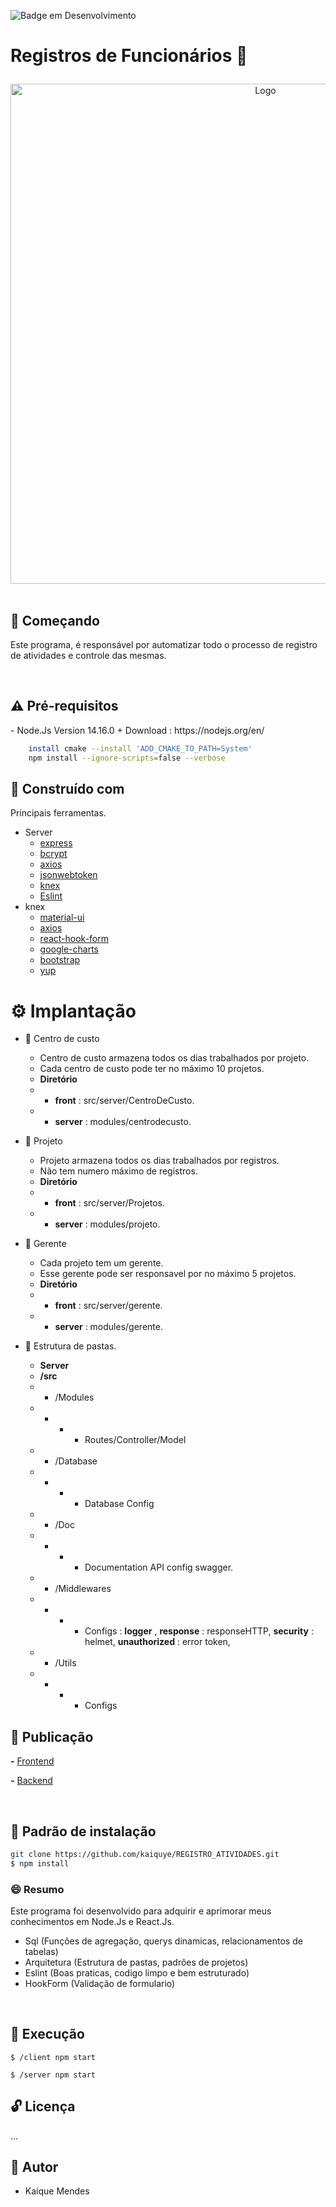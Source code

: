 <!-- PROJECT SHIELDS -->

<!-- PROJECT -->
![Badge em Desenvolvimento](http://img.shields.io/static/v1?label=STATUS&message=EM%20DESENVOLVIMENTO&color=GREEN&style=for-the-badge)
<br />
<p align="center">
  <h1>
  
 Registros de Funcionários 🔰
    
  </h1> 
  <p align="center">
    <img src="https://user-images.githubusercontent.com/69175890/163806329-0d26a3a9-3c93-46aa-a7d4-c0801d676f08.png" width="800" alt="Logo" >
    <br />
    <br />
  </p>
</p>



<!-- ABOUT THE PROJECJ -->

## 🤔 Começando

Este programa, é responsável por automatizar todo o processo de registro de atividades e controle das mesmas.

<br />

<h2>⚠️ Pré-requisitos</h2>
- Node.Js Version 14.16.0 
+ Download : https://nodejs.org/en/

  ```bash
      install cmake --install 'ADD_CMAKE_TO_PATH=System'
      npm install --ignore-scripts=false --verbose
  ````

<h2>👷 Construído com </h2>

Principais ferramentas.

+ Server 
  + <a href="" >  express </a>
  + <a href="https://www.npmjs.com/package/bcrypt" >  bcrypt </a> 
  + <a href="https://www.npmjs.com/package/axios" >  axios </a> 
  + <a href="" > jsonwebtoken </a> 
  + <a href="https://www.npmjs.com/package/nodeailer" > knex </a> 
  + <a href="https://www.npmjs.com/package/nodemiler" > Eslint </a> 
+ knex
  + <a href="https://www.npmjs.com/package/material-ui" >  material-ui </a> 
  + <a href="https://www.npmjs.com/package/axios" >  axios </a> 
  + <a href="https://www.npmjs.com/package/nodemailer" > react-hook-form  </a> 
  + <a href="" > google-charts  </a> 
  + <a href="" > bootstrap  </a> 
  + <a href="" > yup  </a> 



<!-- Implantação -->

<h1>⚙️ Implantação </h1>

  + 📧 Centro de custo
    + Centro de custo armazena todos os dias trabalhados por projeto.
    + Cada centro de custo pode ter no máximo 10 projetos.
    + **Diretório**
    + + **front** : src/server/CentroDeCusto.
    + + **server** : modules/centrodecusto.
    
  + 📧 Projeto
    + Projeto armazena todos os dias trabalhados por registros.
    + Não tem numero máximo de registros.
    + **Diretório**
    + + **front** : src/server/Projetos.
    + + **server** : modules/projeto.
  
  + 📧 Gerente
    + Cada projeto tem um gerente. 
    + Esse gerente pode ser responsavel por no máximo 5 projetos.
    + **Diretório**
    + + **front** : src/server/gerente.
    + + **server** : modules/gerente.
   
   + 📧 Estrutura de pastas.
     + **Server**
     + **/src**
     +  + /Modules 
     + + + + Routes/Controller/Model
     + + /Database
     + + + + Database Config
     + + /Doc 
     + + + + Documentation API config swagger.
     + + /Middlewares
     + + + + Configs : **logger** , **response** : responseHTTP, **security** : helmet, **unauthorized** : error token,
     + + /Utils
      + + + + Configs
      
## 🤖 Publicação


**-** <a href="https://genteegestao.tora.com.br" target="_blank">Frontend</a>

**-** <a href="https://genteegestao.tora.com.br/api/docs" target="_blank">Backend</a>

<br />


<!-- INSTALLATION -->

## 🔨 Padrão de instalação

```bash
git clone https://github.com/kaiquye/REGISTRO_ATIVIDADES.git
$ npm install
```


### 😄 Resumo
Este programa foi desenvolvido para adquirir e aprimorar meus conhecimentos em Node.Js e React.Js.
+ Sql (Funções de agregação, querys dinamicas, relacionamentos de tabelas)
+ Arquitetura (Estrutura de pastas, padrões de projetos)
+ Eslint (Boas praticas, codigo limpo e bem estruturado) 
+ HookForm  (Validação de formulario)

<br>

<!-- SETUP -->

## 🚀 Execução

```
$ /client npm start 
```
```
$ /server npm start 
```


## 🔓 Licença
...

## 📧 Autor 
* Kaique Mendes

